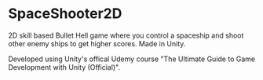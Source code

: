 # SpaceShooter2D
 2D skill based Bullet Hell game where you control a spaceship and shoot other enemy ships to get higher scores. Made in Unity.

 Developed using Unity's offical Udemy course "The Ultimate Guide to Game Development with Unity (Official)".

